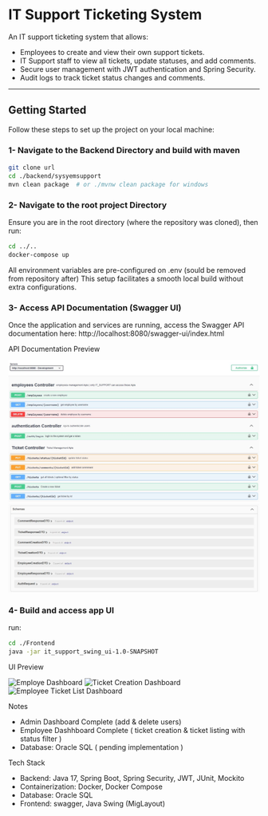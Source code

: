 # IT Support Ticketing System

An IT support ticketing system that allows:
- Employees to create and view their own support tickets.
- IT Support staff to view all tickets, update statuses, and add comments.
- Secure user management with JWT authentication and Spring Security.
- Audit logs to track ticket status changes and comments.

---

## Getting Started

Follow these steps to set up the project on your local machine:

### 1- Navigate to the Backend Directory and build with maven

```bash
git clone url
cd ./backend/sysyemsupport
mvn clean package  # or ./mvnw clean package for windows
```
### 2- Navigate to the root project Directory

Ensure you are in the root directory (where the repository was cloned), then run:

```bash
cd ../..
docker-compose up
```
All environment variables are pre-configured on .env (sould be removed from repository after)
This setup facilitates a smooth local build without extra configurations.

### 3- Access API Documentation (Swagger UI)

Once the application and services are running, access the Swagger API documentation here: http://localhost:8080/swagger-ui/index.html

API Documentation Preview

![APIs](https://github.com/younesaa/HAHN-IT_Support_Ticketing_System/blob/main/swagger-preview1.JPG?raw=true)
![DTOs](https://github.com/younesaa/HAHN-IT_Support_Ticketing_System/blob/main/swagger-preview2.JPG?raw=true)

### 4- Build and access app UI

run:

```bash
cd ./Frontend
java -jar it_support_swing_ui-1.0-SNAPSHOT 
```
UI Preview

![Employe Dashboard](https://github.com/younesaa/HAHN-IT_Support_Ticketing_System/blob/main/swagger-ui_preview.JPG?raw=true)
![Ticket Creation Dashboard](https://github.com/younesaa/HAHN-IT_Support_Ticketing_System/blob/main/swagger-ui_preview_1.JPG?raw=true)
![Employee Ticket List Dashboard](https://github.com/younesaa/HAHN-IT_Support_Ticketing_System/blob/main/swagger-ui_preview_2.JPG?raw=true)

Notes

- Admin Dashboard Complete (add & delete users)
- Employee Dashhboard Complete ( ticket creation & ticket listing with status filter )
- Database: Oracle SQL ( pending implementation )

Tech Stack

- Backend: Java 17, Spring Boot, Spring Security, JWT, JUnit, Mockito
- Containerization: Docker, Docker Compose
- Database: Oracle SQL
- Frontend: swagger, Java Swing (MigLayout)